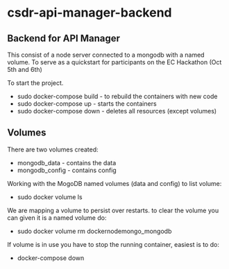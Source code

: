 # csdr-api-manager-backend

## Backend for API Manager
This consist of a node server connected to a mongodb with a named volume.
To serve as a quickstart for participants on the EC Hackathon (Oct 5th and 6th)

To start the project.

* sudo docker-compose build - to rebuild the containers with new code
* sudo docker-compose up - starts the containers
* sudo docker-compose down - deletes all resources (except volumes)

## Volumes
There are two volumes created:
* mongodb_data - contains the data
* mongodb_config - contains config

Working with the MogoDB named volumes (data and config)
to list volume: 
* sudo docker volume ls

We are mapping a volume to persist over restarts. to clear the volume you can given it is a named volume do:
* sudo docker volume rm dockernodemongo_mongodb

If volume is in use you have to stop the running container, easiest is to do:
* docker-compose down
